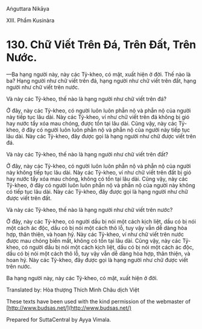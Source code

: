 

Aṅguttara Nikāya

XIII. Phẩm Kusinàra

# 130\. Chữ Viết Trên Ðá, Trên Ðất, Trên Nước.

—Ba hạng người này, này các Tỷ-kheo, có mặt, xuất hiện ở đời. Thế nào là ba? Hạng người như chữ viết trên đá, hạng người như chữ viết trên đất, hạng người như chữ viết trên nước.

Và này các Tỷ-kheo, thế nào là hạng người như chữ viết trên đá?

Ở đây, này các Tỷ-kheo, có người luôn luôn phẫn nộ và phẫn nộ của người này tiếp tục lâu dài. Này các Tỷ-kheo, ví như chữ viết trên đá không bị gió hay nước tẩy xóa mau chóng, được tồn tại lâu dài. Cũng vậy, này các Tỷ-kheo, ở đây có người luôn luôn phẫn nộ và phẫn nộ của người này tiếp tục lâu dài. Này các Tỷ-kheo, đây được gọi là hạng người như chữ được viết trên đá.

Và này các Tỷ-kheo, thế nào là hạng người như chữ viết trên đất?

Ở đây, này các Tỷ-kheo, có người luôn luôn phẫn nộ và phẫn nộ của người này không tiếp tục lâu dài. Này các Tỷ-kheo, ví như chữ viết trên đất bị gió hay nước tẩy xóa mau chóng, không có tồn tại lâu dài. Cũng vậy, này các Tỷ-kheo, ở đây có người luôn luôn phẫn nộ và phẫn nộ của người này không có tiếp tục lâu dài. Này các Tỷ-kheo, đây được gọi là hạng người như chữ được viết trên đất.

Và này các Tỷ-kheo, thế nào là hạng người như chữ viết trên nước?

Ở đây, này các Tỷ-kheo, có người dầu bị nói một cách kịch liệt, dầu có bị nói một cách ác độc, dầu có bị nói một cách thô lỗ, tuy vậy vẫn dễ dàng hòa hợp, thân thiện, và hoan hỷ. Này các Tỷ-kheo, ví như chữ viết trên nước được mau chóng biến mất, không có tồn tại lâu dài. Cũng vậy, này các Tỷ-kheo, có người dầu bị nói một cách kịch liệt, dầu có bị nói một cách ác độc, dầu có bị nói một cách thô lỗ, tuy vậy vẫn dễ dàng hòa hợp, thân thiện, và hoan hỷ. Này các Tỷ-kheo, đây được gọi là hạng người như chữ được viết trên nước.

Ba hạng người này, này các Tỷ-kheo, có mặt, xuất hiện ở đời.

Translated by: Hòa thượng Thích Minh Châu dịch Việt

These texts have been used with the kind permission of the webmaster of [http://www.budsas.net/](http://www.budsas.net/)

Prepared for SuttaCentral by Ayya Vimala.